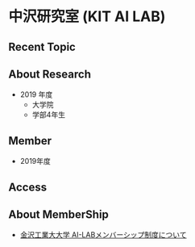 # 中沢研究室 (KIT AI LAB)

## Recent Topic

## About Research

- 2019 年度
  - 大学院 
  - 学部4年生

## Member

- 2019年度

## Access

## About MemberShip

- [金沢工業大大学 AI-LABメンバーシップ制度について](https://minorunakazawa.github.io/AI-LAB/index.html)